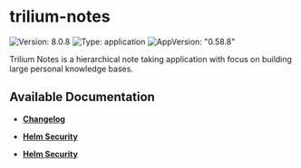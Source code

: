 # trilium-notes

![Version: 8.0.8](https://img.shields.io/badge/Version-8.0.8-informational?style=flat-square) ![Type: application](https://img.shields.io/badge/Type-application-informational?style=flat-square) ![AppVersion: "0.58.8"](https://img.shields.io/badge/AppVersion-"0.58.8"-informational?style=flat-square)

Trilium Notes is a hierarchical note taking application with focus on building large personal knowledge bases.

## Available Documentation

- [**Changelog**](CHANGELOG)

- [**Helm Security**](container-security)

- [**Helm Security**](helm-security)

